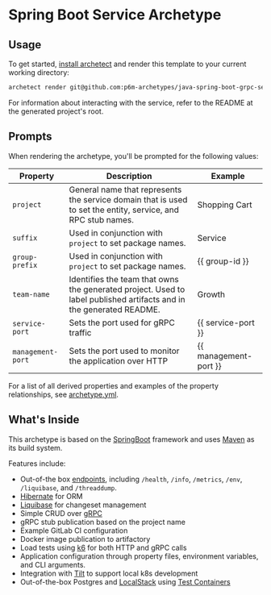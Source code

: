 # Spring Boot Service Archetype

## Usage

To get started, [install archetect](https://github.com/p6m-archetypes/development-handbook)
and render this template to your current working directory:

```bash
archetect render git@github.com:p6m-archetypes/java-spring-boot-grpc-service.archetype.git
```

For information about interacting with the service, refer to the README at the generated
project's root.

## Prompts

When rendering the archetype, you'll be prompted for the following values:

| Property          | Description                                                                                                         | Example               |
| ----------------- | ------------------------------------------------------------------------------------------------------------------- | --------------------- |
| `project`         | General name that represents the service domain that is used to set the entity, service, and RPC stub names.        | Shopping Cart         |
| `suffix`          | Used in conjunction with `project` to set package names.                                                            | Service               |
| `group-prefix`    | Used in conjunction with `project` to set package names.                                                            | {{ group-id }}        |
| `team-name`       | Identifies the team that owns the generated project. Used to label published artifacts and in the generated README. | Growth                |
| `service-port`    | Sets the port used for gRPC traffic                                                                                 | {{ service-port }}    |
| `management-port` | Sets the port used to monitor the application over HTTP                                                             | {{ management-port }} |

For a list of all derived properties and examples of the property relationships, see [archetype.yml](./archetype.yml).

## What's Inside

This archetype is based on the [SpringBoot](https://spring.io/projects/spring-boot) framework and uses [Maven](https://maven.apache.org/)
as its build system.

Features include:

- Out-of-the box [endpoints](https://docs.spring.io/spring-boot/docs/current/reference/html/actuator.html#actuator.endpoints), including
  `/health`, `/info`, `/metrics`, `/env`, `/liquibase`, and `/threaddump`.
- [Hibernate](https://hibernate.org/) for ORM
- [Liquibase](https://www.liquibase.org/) for changeset management
- Simple CRUD over [gRPC](https://grpc.io/)
- gRPC stub publication based on the project name
- Example GitLab CI configuration
- Docker image publication to artifactory
- Load tests using [k6](https://k6.io/) for both HTTP and gRPC calls
- Application configuration through property files, environment variables, and CLI arguments.
- Integration with [Tilt](https://tilt.dev/) to support local k8s development
- Out-of-the-box Postgres and [LocalStack](https://github.com/localstack/localstack) using [Test Containers](https://www.testcontainers.org/)
